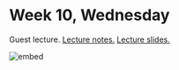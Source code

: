 # Week 10, Wednesday

Guest lecture.  [Lecture notes.](http://cdn.cs50.net/2013/fall/lectures/10/w/notes10w/notes10w.html) [Lecture slides.](http://cdn.cs50.net/2014/fall/lectures/10/w/week10w.pdf)

![embed](https://www.youtube.com/embed/7lhlKF6MECs)
